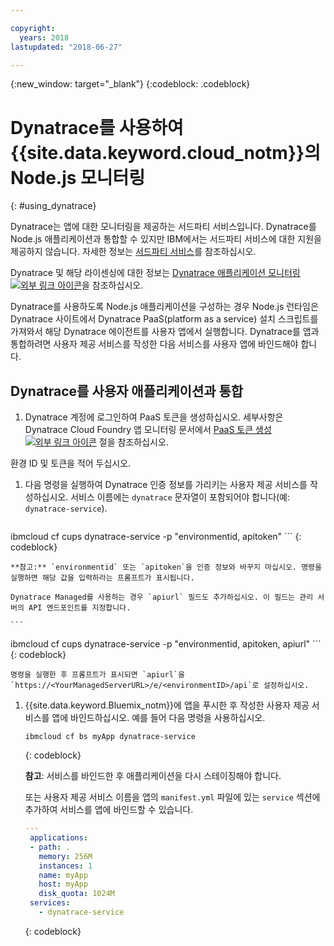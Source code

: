 ```yaml
---

copyright:
  years: 2018
lastupdated: "2018-06-27"

---
```


{:new_window: target="_blank"}
{:codeblock: .codeblock}

# Dynatrace를 사용하여 {{site.data.keyword.cloud_notm}}의 Node.js 모니터링
{: #using_dynatrace}

Dynatrace는 앱에 대한 모니터링을 제공하는 서드파티 서비스입니다. Dynatrace를 Node.js 애플리케이션과 통합할 수 있지만 IBM에서는 서드파티 서비스에 대한 지원을 제공하지 않습니다. 자세한 정보는 [서드파티 서비스](../common/buildpackSupport.html#third-party)를 참조하십시오.

Dynatrace 및 해당 라이센싱에 대한 정보는 [Dynatrace 애플리케이션 모니터링 ![외부 링크 아이콘](../../icons/launch-glyph.svg "외부 링크 아이콘")](http://www.dynatrace.com/en/products/application-monitoring.html)을 참조하십시오.

Dynatrace를 사용하도록 Node.js 애플리케이션을 구성하는 경우 Node.js 런타임은 Dynatrace 사이트에서 Dynatrace PaaS(platform as a service) 설치 스크립트를 가져와서 해당 Dynatrace 에이전트를 사용자 앱에서 실행합니다. Dynatrace를 앱과 통합하려면 사용자 제공 서비스를 작성한 다음 서비스를 사용자 앱에 바인드해야 합니다.

## Dynatrace를 사용자 애플리케이션과 통합

1. Dynatrace 계정에 로그인하여 PaaS 토큰을 생성하십시오. 세부사항은 Dynatrace Cloud Foundry 앱 모니터링 문서에서 [PaaS 토큰 생성 ![외부 링크 아이콘](../../icons/launch-glyph.svg "외부 링크 아이콘")](https://www.dynatrace.com/support/help/cloud-platforms/cloud-foundry/how-do-i-monitor-cloud-foundry-applications/) 절을 참조하십시오.

  환경 ID 및 토큰을 적어 두십시오.
1. 다음 명령을 실행하여 Dynatrace 인증 정보를 가리키는 사용자 제공 서비스를 작성하십시오. 서비스 이름에는 `dynatrace` 문자열이 포함되어야 합니다(예: `dynatrace-service`).

    ```
ibmcloud cf cups dynatrace-service -p "environmentid, apitoken"
    ```
    {: codeblock}
    
    **참고:** `environmentid` 또는 `apitoken`을 인증 정보와 바꾸지 마십시오. 명령을 실행하면 해당 값을 입력하라는 프롬프트가 표시됩니다.

    Dynatrace Managed를 사용하는 경우 `apiurl` 필드도 추가하십시오. 이 필드는 관리 서버의 API 엔드포인트를 지정합니다.
    
    ```
ibmcloud cf cups dynatrace-service -p "environmentid, apitoken, apiurl"
    ```
    {: codeblock}
    
    명령을 실행한 후 프롬프트가 표시되면 `apiurl`을 `https://<YourManagedServerURL>/e/<environmentID>/api`로 설정하십시오.
    
1. {{site.data.keyword.Bluemix_notm}}에 앱을 푸시한 후 작성한 사용자 제공 서비스를 앱에 바인드하십시오. 예를 들어 다음 명령을 사용하십시오.
    ```
    ibmcloud cf bs myApp dynatrace-service
    ```
    {: codeblock}

    **참고**: 서비스를 바인드한 후 애플리케이션을 다시 스테이징해야 합니다.

   또는 사용자 제공 서비스 이름을 앱의 `manifest.yml` 파일에 있는 `service` 섹션에 추가하여 서비스를 앱에 바인드할 수 있습니다.
   ```yaml
   ---
    applications:
    - path: .
      memory: 256M
      instances: 1
      name: myApp
      host: myApp
      disk_quota: 1024M
    services:
      - dynatrace-service
   ```
   {: codeblock}
